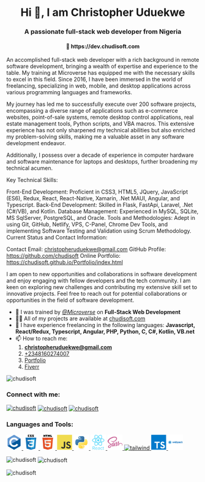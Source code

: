<!--![MasterHead](https://t4.ftcdn.net/jpg/03/08/82/39/360_F_308823955_XTMT8TNKmOYnPEwmEmfnskgNqQv3hQE5.jpg)-->
<h1 align="center">Hi 👋, I am Christopher Uduekwe</h1>
<h3 align="center">A passionate full-stack web developer from Nigeria</h3>
<h4 align="center">💼 https://dev.chudisoft.com</h4>

An accomplished full-stack web developer with a rich background in remote software development, bringing a wealth of expertise and experience to the table. My training at Microverse has equipped me with the necessary skills to excel in this field. Since 2016, I have been immersed in the world of freelancing, specializing in web, mobile, and desktop applications across various programming languages and frameworks.

My journey has led me to successfully execute over 200 software projects, encompassing a diverse range of applications such as e-commerce websites, point-of-sale systems, remote desktop control applications, real estate management tools, Python scripts, and VBA macros. This extensive experience has not only sharpened my technical abilities but also enriched my problem-solving skills, making me a valuable asset in any software development endeavor.

Additionally, I possess over a decade of experience in computer hardware and software maintenance for laptops and desktops, further broadening my technical acumen.

Key Technical Skills:

Front-End Development: Proficient in CSS3, HTML5, JQuery, JavaScript (ES6), Redux, React, React-Native, Xamarin, .Net MAUI, Angular, and Typescript.
Back-End Development: Skilled in Flask, FastApi, Laravel, .Net (C#/VB), and Kotlin.
Database Management: Experienced in MySQL, SQLite, MS SqlServer, PostgreSQL, and Oracle.
Tools and Methodologies: Adept in using Git, GitHub, Netlify, VPS, C-Panel, Chrome Dev Tools, and implementing Software Testing and Validation using Scrum Methodology.
Current Status and Contact Information:

Contact Email: christopheruduekwe@gmail.com
GitHub Profile: https://github.com/chudisoft
Online Portfolio: https://chudisoft.github.io/Portfolio/index.html

I am open to new opportunities and collaborations in software development and enjoy engaging with fellow developers and the tech community. I am keen on exploring new challenges and contributing my extensive skill set to innovative projects.
Feel free to reach out for potential collaborations or opportunities in the field of software development.


- 🌱 I was trained by _[@Microverse](https://microverse.org)_ on **Full-Stack Web Development**
- 👨‍💻 All of my projects are available at [chudisoft.com](https://dev.chudisoft.com)
- 💬 I have experience freelancing in the following languages:
  **Javascript, React/Redux, Typescript, Angular, PHP, Python, C, C#, Kotlin, VB.net**
- 📫 How to reach me:
    1. **christopheruduekwe@gmail.com**
    2. <a href="'tel:'+2348160274007">[+2348160274007]()</a>
    3. [Portfolio](https://dev.chudisoft.com)
    4. [Fiverr](https://www.fiverr.com/mogtechsoftwork)

<p align="left">
  <img
    src="https://komarev.com/ghpvc/?username=chudisoft&label=Profile%20views&color=0e75b6&style=flat"
    alt="chudisoft"
  />
</p>

<h3 align="left">Connect with me:</h3>
<p align="left">
  <a href="https://twitter.com/chrisuduekwe" target="blank"
    ><img
      src="https://img.shields.io/twitter/follow/chudisoft?logo=twitter&style=for-the-badge"
      alt="chudisoft"
  /></a>
  <a href="https://twitter.com/chrisuduekwe" target="blank"
    ><img
      align="center"
      src="https://raw.githubusercontent.com/rahuldkjain/github-profile-readme-generator/master/src/images/icons/Social/twitter.svg"
      alt="chudisoft"
      height="30"
      width="40"
  /></a>
  <a href="https://www.linkedin.com/in/christopher-uduekwe/" target="blank"
    ><img
      align="center"
      src="https://raw.githubusercontent.com/rahuldkjain/github-profile-readme-generator/master/src/images/icons/Social/linked-in-alt.svg"
      alt="chudisoft"
      height="30"
      width="40"
  /></a>
</p>
<h3 align="left">Languages and Tools:</h3>
<p align="left">
  <a href="https://www.cprogramming.com/" target="_blank" rel="noreferrer">
    <img
      src="https://raw.githubusercontent.com/devicons/devicon/master/icons/c/c-original.svg"
      alt="c"
      width="40"
      height="40"
    />
  </a>
  <a href="https://www.w3schools.com/css/" target="_blank" rel="noreferrer">
    <img
      src="https://raw.githubusercontent.com/devicons/devicon/master/icons/css3/css3-original-wordmark.svg"
      alt="css3"
      width="40"
      height="40"
    />
  </a>
  <a href="https://www.w3.org/html/" target="_blank" rel="noreferrer">
    <img
      src="https://raw.githubusercontent.com/devicons/devicon/master/icons/html5/html5-original-wordmark.svg"
      alt="html5"
      width="40"
      height="40"
    />
  </a>
  <a
    href="https://developer.mozilla.org/en-US/docs/Web/JavaScript"
    target="_blank"
    rel="noreferrer"
  >
    <img
      src="https://raw.githubusercontent.com/devicons/devicon/master/icons/javascript/javascript-original.svg"
      alt="javascript"
      width="40"
      height="40"
    />
  </a>
  <a href="https://www.python.org" target="_blank" rel="noreferrer">
    <img
      src="https://raw.githubusercontent.com/devicons/devicon/master/icons/python/python-original.svg"
      alt="python"
      width="40"
      height="40"
    />
  </a>
  <a href="https://reactjs.org/" target="_blank" rel="noreferrer">
    <img
      src="https://raw.githubusercontent.com/devicons/devicon/master/icons/react/react-original-wordmark.svg"
      alt="react"
      width="40"
      height="40"
    />
  </a>
  <!-- <a href="https://www.ruby-lang.org/en/" target="_blank" rel="noreferrer">
    <img
      src="https://raw.githubusercontent.com/devicons/devicon/master/icons/ruby/ruby-original.svg"
      alt="ruby"
      width="40"
      height="40"
    />
  </a> -->
  <a href="https://sass-lang.com" target="_blank" rel="noreferrer">
    <img
      src="https://raw.githubusercontent.com/devicons/devicon/master/icons/sass/sass-original.svg"
      alt="sass"
      width="40"
      height="40"
    />
  </a>
  <a href="https://tailwindcss.com/" target="_blank" rel="noreferrer">
    <img
      src="https://www.vectorlogo.zone/logos/tailwindcss/tailwindcss-icon.svg"
      alt="tailwind"
      width="40"
      height="40"
    />
  </a>
  <a href="https://www.typescriptlang.org/" target="_blank" rel="noreferrer">
    <img
      src="https://raw.githubusercontent.com/devicons/devicon/master/icons/typescript/typescript-original.svg"
      alt="typescript"
      width="40"
      height="40"
    />
  </a>
  <a href="https://webpack.js.org" target="_blank" rel="noreferrer">
    <img
      src="https://raw.githubusercontent.com/devicons/devicon/d00d0969292a6569d45b06d3f350f463a0107b0d/icons/webpack/webpack-original-wordmark.svg"
      alt="webpack"
      width="40"
      height="40"
    />
  </a>
</p>

<p>
  <img
    align="left"
    src="https://github-readme-stats.vercel.app/api/top-langs?username=chudisoft&show_icons=true&locale=en&layout=compact"
    alt="chudisoft"
  />
</p>

<p>
  &nbsp;<img
    align="center"
    src="https://github-readme-stats.vercel.app/api?username=chudisoft&show_icons=true&locale=en"
    alt="chudisoft"
  />
</p>

<p>
  <img
    align="center"
    src="https://github-readme-streak-stats.herokuapp.com/?user=chudisoft&"
    alt="chudisoft"
  />
</p>
